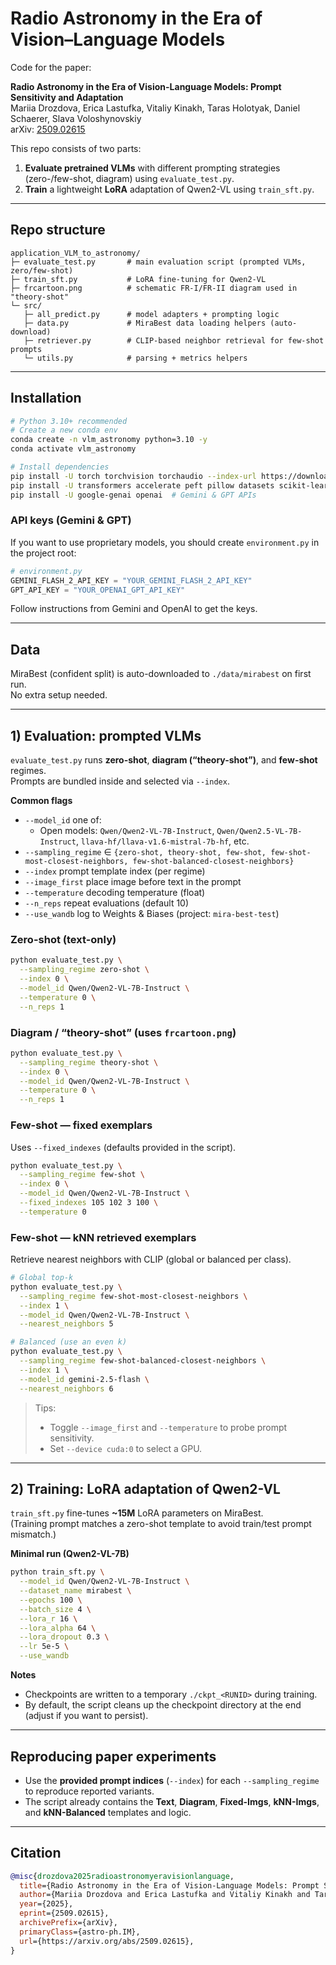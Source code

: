 # Radio Astronomy in the Era of Vision–Language Models

Code for the paper:

**Radio Astronomy in the Era of Vision-Language Models: Prompt Sensitivity and Adaptation**  
Mariia Drozdova, Erica Lastufka, Vitaliy Kinakh, Taras Holotyak, Daniel Schaerer, Slava Voloshynovskiy  
arXiv: [2509.02615](https://arxiv.org/abs/2509.02615)

This repo consists of two parts:
1) **Evaluate pretrained VLMs** with different prompting strategies (zero-/few-shot, diagram) using `evaluate_test.py`.  
2) **Train** a lightweight **LoRA** adaptation of Qwen2-VL using `train_sft.py`.

---

## Repo structure
```
application_VLM_to_astronomy/
├─ evaluate_test.py       # main evaluation script (prompted VLMs, zero/few-shot)
├─ train_sft.py           # LoRA fine-tuning for Qwen2-VL
├─ frcartoon.png          # schematic FR-I/FR-II diagram used in "theory-shot"
└─ src/
   ├─ all_predict.py      # model adapters + prompting logic
   ├─ data.py             # MiraBest data loading helpers (auto-download)
   ├─ retriever.py        # CLIP-based neighbor retrieval for few-shot prompts
   └─ utils.py            # parsing + metrics helpers
```

---

## Installation

```bash
# Python 3.10+ recommended
# Create a new conda env
conda create -n vlm_astronomy python=3.10 -y
conda activate vlm_astronomy

# Install dependencies
pip install -U torch torchvision torchaudio --index-url https://download.pytorch.org/whl/cu121 
pip install -U transformers accelerate peft pillow datasets scikit-learn tenacity tqdm wandb
pip install -U google-genai openai  # Gemini & GPT APIs
```

### API keys (Gemini & GPT)
If you want to use proprietary models, you should create `environment.py` in the project root:

```python
# environment.py
GEMINI_FLASH_2_API_KEY = "YOUR_GEMINI_FLASH_2_API_KEY"
GPT_API_KEY = "YOUR_OPENAI_GPT_API_KEY"
```

Follow instructions from Gemini and OpenAI to get the keys.

---

## Data

MiraBest (confident split) is auto-downloaded to `./data/mirabest` on first run.  
No extra setup needed.

---

## 1) Evaluation: prompted VLMs

`evaluate_test.py` runs **zero-shot**, **diagram (“theory-shot”)**, and **few-shot** regimes.  
Prompts are bundled inside and selected via `--index`.

**Common flags**
- `--model_id` one of:
  - Open models: `Qwen/Qwen2-VL-7B-Instruct`, `Qwen/Qwen2.5-VL-7B-Instruct`, `llava-hf/llava-v1.6-mistral-7b-hf`, etc.
- `--sampling_regime` ∈ `{zero-shot, theory-shot, few-shot, few-shot-most-closest-neighbors, few-shot-balanced-closest-neighbors}`
- `--index` prompt template index (per regime)
- `--image_first` place image before text in the prompt
- `--temperature` decoding temperature (float)
- `--n_reps` repeat evaluations (default 10)
- `--use_wandb` log to Weights & Biases (project: `mira-best-test`)

### Zero-shot (text-only)
```bash
python evaluate_test.py \
  --sampling_regime zero-shot \
  --index 0 \
  --model_id Qwen/Qwen2-VL-7B-Instruct \
  --temperature 0 \
  --n_reps 1
```

### Diagram / “theory-shot” (uses `frcartoon.png`)
```bash
python evaluate_test.py \
  --sampling_regime theory-shot \
  --index 0 \
  --model_id Qwen/Qwen2-VL-7B-Instruct \
  --temperature 0 \
  --n_reps 1
```

### Few-shot — fixed exemplars
Uses `--fixed_indexes` (defaults provided in the script).
```bash
python evaluate_test.py \
  --sampling_regime few-shot \
  --index 0 \
  --model_id Qwen/Qwen2-VL-7B-Instruct \
  --fixed_indexes 105 102 3 100 \
  --temperature 0
```

### Few-shot — kNN retrieved exemplars
Retrieve nearest neighbors with CLIP (global or balanced per class).
```bash
# Global top-k
python evaluate_test.py \
  --sampling_regime few-shot-most-closest-neighbors \
  --index 1 \
  --model_id Qwen/Qwen2-VL-7B-Instruct \
  --nearest_neighbors 5

# Balanced (use an even k)
python evaluate_test.py \
  --sampling_regime few-shot-balanced-closest-neighbors \
  --index 1 \
  --model_id gemini-2.5-flash \
  --nearest_neighbors 6
```

> Tips:
> - Toggle `--image_first` and `--temperature` to probe prompt sensitivity.
> - Set `--device cuda:0` to select a GPU.

---

## 2) Training: LoRA adaptation of Qwen2-VL

`train_sft.py` fine-tunes **~15M** LoRA parameters on MiraBest.  
(Training prompt matches a zero-shot template to avoid train/test prompt mismatch.)

**Minimal run (Qwen2-VL-7B)**
```bash
python train_sft.py \
  --model_id Qwen/Qwen2-VL-7B-Instruct \
  --dataset_name mirabest \
  --epochs 100 \
  --batch_size 4 \
  --lora_r 16 \
  --lora_alpha 64 \
  --lora_dropout 0.3 \
  --lr 5e-5 \
  --use_wandb
```

**Notes**
- Checkpoints are written to a temporary `./ckpt_<RUNID>` during training.
- By default, the script cleans up the checkpoint directory at the end (adjust if you want to persist).

---

## Reproducing paper experiments

- Use the **provided prompt indices** (`--index`) for each `--sampling_regime` to reproduce reported variants.  
- The script already contains the **Text**, **Diagram**, **Fixed-Imgs**, **kNN-Imgs**, and **kNN-Balanced** templates and logic.

---

## Citation

```bibtex
@misc{drozdova2025radioastronomyeravisionlanguage,
  title={Radio Astronomy in the Era of Vision-Language Models: Prompt Sensitivity and Adaptation},
  author={Mariia Drozdova and Erica Lastufka and Vitaliy Kinakh and Taras Holotyak and Daniel Schaerer and Slava Voloshynovskiy},
  year={2025},
  eprint={2509.02615},
  archivePrefix={arXiv},
  primaryClass={astro-ph.IM},
  url={https://arxiv.org/abs/2509.02615},
}
```
